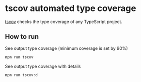# tscov automated type coverage

[tscov](https://github.com/jeroenouw/tscov) checks the type coverage of any TypeScript project.

## How to run

See output type coverage (minimum coverage is set by 90%)

```cmd
npm run tscov
```

See output type coverage with details

```cmd
npm run tscov:d
```
